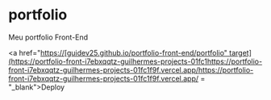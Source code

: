 # portfolio
 Meu portfolio Front-End

<a href="[https://[guidev25.github.io/portfolio-front-end/portfolio" target](https://portfolio-front-i7ebxqqtz-guilhermes-projects-01fc1https://portfolio-front-i7ebxqqtz-guilhermes-projects-01fc1f9f.vercel.app/](https://portfolio-front-i7ebxqqtz-guilhermes-projects-01fc1f9f.vercel.app/)https://portfolio-front-i7ebxqqtz-guilhermes-projects-01fc1f9f.vercel.app/ = "_blank">Deploy</a>
